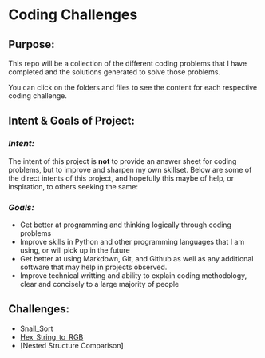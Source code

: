 # Coding Challenges

## Purpose:
This repo will be a collection of the different coding problems that I have completed and the solutions generated to solve those problems. 


You can click on the folders and files to see the content for each respective coding challenge.


## Intent & Goals of Project:


### _Intent:_ 


The intent of this project is **not** to provide an answer sheet for coding problems, but to improve and sharpen my own skillset. Below are some of the direct intents of this project, and hopefully this maybe of help, or inspiration, to others seeking the same:


### _Goals:_


- Get better at programming and thinking logically through coding problems
- Improve skills in Python and other programming languages that I am using, or will pick up in the future
- Get better at using Markdown, Git, and Github as well as any additional software that may help in projects observed.
- Improve technical writting and ability to explain coding methodology, clear and concisely to a large majority of people


## Challenges:


* [Snail_Sort](./Snail_Sort)
* [Hex_String_to_RGB](./Hex_String_to_RGB)
* [Nested Structure Comparison]
